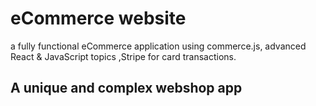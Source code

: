 # eCommerce website

a fully functional eCommerce application using commerce.js, advanced React & JavaScript topics ,Stripe for card transactions.

## A unique and complex webshop app 
